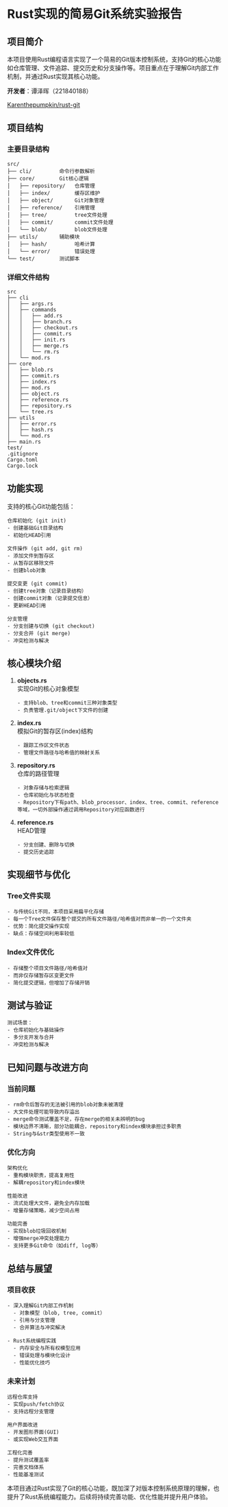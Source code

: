 # Rust实现的简易Git系统实验报告

## 项目简介

本项目使用Rust编程语言实现了一个简易的Git版本控制系统，支持Git的核心功能如仓库管理、文件追踪、提交历史和分支操作等。项目重点在于理解Git内部工作机制，并通过Rust实现其核心功能。

**开发者**：谭泽晖（221840188）

[Karenthepumpkin/rust-git](https://github.com/Karenthepumpkin/rust-git)

## 项目结构

### 主要目录结构

```
src/
├── cli/         命令行参数解析 
├── core/        Git核心逻辑 
│   ├── repository/   仓库管理 
│   ├── index/        缓存区维护 
│   ├── object/       Git对象管理 
│   ├── reference/    引用管理 
│   ├── tree/         tree文件处理 
│   ├── commit/       commit文件处理 
│   └── blob/         blob文件处理 
├── utils/       辅助模块 
│   ├── hash/         哈希计算 
│   └── error/        错误处理 
└── test/        测试脚本 
```

### 详细文件结构

```plaintext
src
├── cli
│   ├── args.rs
│   ├── commands
│   │   ├── add.rs
│   │   ├── branch.rs
│   │   ├── checkout.rs
│   │   ├── commit.rs
│   │   ├── init.rs
│   │   ├── merge.rs
│   │   └── rm.rs
│   └── mod.rs
├── core
│   ├── blob.rs
│   ├── commit.rs
│   ├── index.rs
│   ├── mod.rs
│   ├── object.rs
│   ├── reference.rs
│   ├── repository.rs
│   └── tree.rs
├── utils
│   ├── error.rs
│   ├── hash.rs
│   └── mod.rs
├── main.rs
test/
.gitignore
Cargo.toml
Cargo.lock
```

## 功能实现

支持的核心Git功能包括：

```
仓库初始化 (git init)
- 创建基础Git目录结构
- 初始化HEAD引用

文件操作 (git add, git rm)
- 添加文件到暂存区
- 从暂存区移除文件
- 创建blob对象

提交变更 (git commit)
- 创建tree对象（记录目录结构）
- 创建commit对象（记录提交信息）
- 更新HEAD引用

分支管理
- 分支创建与切换 (git checkout)
- 分支合并 (git merge)
- 冲突检测与解决
```

## 核心模块介绍

1. **objects.rs**  
   实现Git的核心对象模型  
   ```
   - 支持blob、tree和commit三种对象类型
   - 负责管理.git/object下文件的创建
   ```

2. **index.rs**  
   模拟Git的暂存区(index)结构  
   
   ```
   - 跟踪工作区文件状态
   - 管理文件路径与哈希值的映射关系
   ```
   
3. **repository.rs**  
   仓库的路径管理  
   
   ```
   - 对象存储与检索逻辑
   - 仓库初始化与状态检查
   - Repository下有path、blob_processor、index、tree、commit、reference等域，一切外部操作通过调用Repository对应函数进行
   ```
   
4. **reference.rs**  
   HEAD管理  
   
   ```
   - 分支创建、删除与切换
   - 提交历史追踪
   ```



## 实现细节与优化

### Tree文件实现

```
- 与传统Git不同，本项目采用扁平化存储
- 每一个Tree文件保存整个提交的所有文件路径/哈希值对而非单一的一个文件夹
- 优势：简化提交操作实现
- 缺点：存储空间利用率较低
```

### Index文件优化

```
- 存储整个项目文件路径/哈希值对
- 而非仅存储暂存区变更文件
- 简化提交逻辑，但增加了存储开销
```

## 测试与验证

```
测试场景：
- 仓库初始化与基础操作
- 多分支开发与合并
- 冲突检测与解决
```

## 已知问题与改进方向

### 当前问题

```
- rm命令后暂存的无法被引用的blob对象未被清理
- 大文件处理可能导致内存溢出
- merge命令测试覆盖不足，存在merge的相关未辨明的bug
- 模块边界不清晰，部分功能耦合，repository和index模块承担过多职责
- String与&str类型使用不一致
```

### 优化方向

```
架构优化
- 重构模块职责，提高复用性
- 解耦repository和index模块

性能改进
- 流式处理大文件，避免全内存加载
- 增量存储策略，减少空间占用

功能完善
- 实现blob垃圾回收机制
- 增强merge冲突处理能力
- 支持更多Git命令（如diff, log等）
```

## 总结与展望

### 项目收获

```
- 深入理解Git内部工作机制
  - 对象模型（blob, tree, commit）
  - 引用与分支管理
  - 合并算法与冲突解决

- Rust系统编程实践
  - 内存安全与所有权模型应用
  - 错误处理与模块化设计
  - 性能优化技巧
```

### 未来计划

```
远程仓库支持
- 实现push/fetch协议
- 支持远程分支管理

用户界面改进
- 开发图形界面(GUI)
- 或实现Web交互界面

工程化完善
- 提升测试覆盖率
- 完善文档体系
- 性能基准测试

```

本项目通过Rust实现了Git的核心功能，既加深了对版本控制系统原理的理解，也提升了Rust系统编程能力。后续将持续完善功能、优化性能并提升用户体验。
